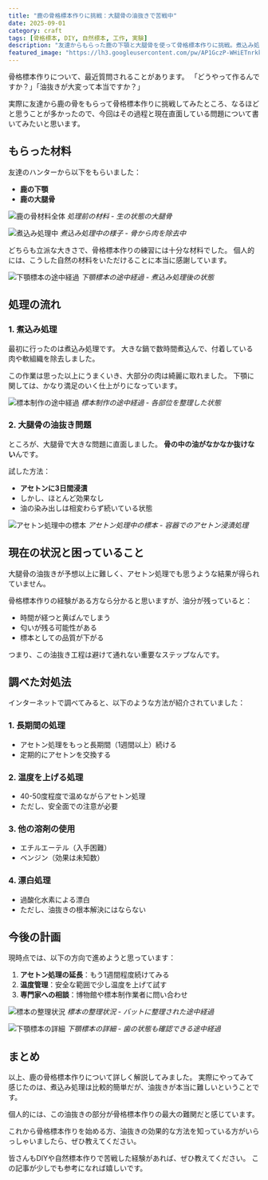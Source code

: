 ```yaml
---
title: "鹿の骨格標本作りに挑戦：大腿骨の油抜きで苦戦中"
date: 2025-09-01
category: craft
tags: [骨格標本, DIY, 自然標本, 工作, 実験]
description: "友達からもらった鹿の下顎と大腿骨を使って骨格標本作りに挑戦。煮込み処理は順調だったものの、大腿骨の油抜きでアセトンでも効果なし。解決方法を模索中"
featured_image: "https://lh3.googleusercontent.com/pw/AP1GczP-WHiETnrkkVje_dSX3wTRFq3vfEZltnB1Cqa0OdRV3GMkPVjFHypLuRLhBPyTpzFO6XCeY2M3S-SaW1IygDsX-O5gz02Ec9_RTF6jcVO4qTv7tjYqwVaR4CLRav6gFxKiOnLDQx-GInsOu_mXNQUHHA=s1621?authuser=0"
---
```


骨格標本作りについて、最近質問されることがあります。
「どうやって作るんですか？」「油抜きが大変って本当ですか？」

実際に友達から鹿の骨をもらって骨格標本作りに挑戦してみたところ、なるほどと思うことが多かったので、今回はその過程と現在直面している問題について書いてみたいと思います。

## もらった材料

友達のハンターから以下をもらいました：

- **鹿の下顎**
- **鹿の大腿骨**

![鹿の骨材料全体](https://lh3.googleusercontent.com/pw/AP1GczNQq8kQhtiM66_sdusf6K8fyknguT9VT5K4wv4I1NXy1w6hJSUGy5VEaiy983ZF7ui4OryyvL9q51AzXESrWYHX88p5kqEwGKCQk2cioErx270Calfv=s1621?authuser=0)
*処理前の材料 - 生の状態の大腿骨*

![煮込み処理中](https://lh3.googleusercontent.com/pw/AP1GczO9h06c_obRy7J_kPs_PmFublmQ2Ujj4G0sYlRwIJrOrMf4ZulF585cW4sFmNZPzxxnXSZmzORiF22BWZxjuMTQVMYeAyzrqRmu3YuKSbnYlCEjZoQL4jH5qG2cysa46ZiODPoDSdLvMrHI7vk0shgbVQ=s1621?authuser=0)
*煮込み処理中の様子 - 骨から肉を除去中*

どちらも立派な大きさで、骨格標本作りの練習には十分な材料でした。
個人的には、こうした自然の材料をいただけることに本当に感謝しています。

![下顎標本の途中経過](https://lh3.googleusercontent.com/pw/AP1GczP-WHiETnrkkVje_dSX3wTRFq3vfEZltnB1Cqa0OdRV3GMkPVjFHypLuRLhBPyTpzFO6XCeY2M3S-SaW1IygDsX-O5gz02Ec9_RTF6jcVO4qTv7tjYqwVaR4CLRav6gFxKiOnLDQx-GInsOu_mXNQUHHA=s1621?authuser=0)
*下顎標本の途中経過 - 煮込み処理後の状態*

## 処理の流れ

### 1. 煮込み処理

最初に行ったのは煮込み処理です。
大きな鍋で数時間煮込んで、付着している肉や軟組織を除去しました。

この作業は思った以上にうまくいき、大部分の肉は綺麗に取れました。
下顎に関しては、かなり満足のいく仕上がりになっています。

![標本制作の途中経過](https://lh3.googleusercontent.com/pw/AP1GczNNvi0VQTQeISZ3psIEeKFSqUC8MLjLs344coG41pChBRfLHP5LrTVtpxJDzSsBxPCP-h6bfn9jILXDjHCLzIYLPFuouyGsGvNFa-TqxcwNMYxo9-yzz7UurvmtPcRfyEQrW9K71ujA9HWK42gT9Gmg_g=s1621?authuser=0)
*標本制作の途中経過 - 各部位を整理した状態*

### 2. 大腿骨の油抜き問題

ところが、大腿骨で大きな問題に直面しました。
**骨の中の油がなかなか抜けない**んです。

試した方法：
- **アセトンに3日間浸漬**
- しかし、ほとんど効果なし
- 油の染み出しは相変わらず続いている状態

![アセトン処理中の標本](https://lh3.googleusercontent.com/pw/AP1GczPLXaExUR1xYBHN1gN8LxS39ZioQHPpJQ8cWFClMslsn2bnYeUlVdS8_j-AbP7yTrc0P1IEGm0sOXxIOkwtSEVGf86hfI_o7JgmfmQL8c1k-EnxQjIKZKdOubM-7mTZl_3hqkNVSH8Yi4gUnokXYa-4ug=s1621?authuser=0)
*アセトン処理中の標本 - 容器でのアセトン浸漬処理*

## 現在の状況と困っていること

大腿骨の油抜きが予想以上に難しく、アセトン処理でも思うような結果が得られていません。

骨格標本作りの経験がある方なら分かると思いますが、油分が残っていると：
- 時間が経つと黄ばんでしまう
- 匂いが残る可能性がある
- 標本としての品質が下がる

つまり、この油抜き工程は避けて通れない重要なステップなんです。

## 調べた対処法

インターネットで調べてみると、以下のような方法が紹介されていました：

### 1. 長期間の処理
- アセトン処理をもっと長期間（1週間以上）続ける
- 定期的にアセトンを交換する

### 2. 温度を上げる処理
- 40-50度程度で温めながらアセトン処理
- ただし、安全面での注意が必要

### 3. 他の溶剤の使用
- エチルエーテル（入手困難）
- ベンジン（効果は未知数）

### 4. 漂白処理
- 過酸化水素による漂白
- ただし、油抜きの根本解決にはならない

## 今後の計画

現時点では、以下の方向で進めようと思っています：

1. **アセトン処理の延長**：もう1週間程度続けてみる
2. **温度管理**：安全な範囲で少し温度を上げて試す
3. **専門家への相談**：博物館や標本制作業者に問い合わせ

![標本の整理状況](https://lh3.googleusercontent.com/pw/AP1GczPVE56AmPT2vPWGtnbdQRbFLziMI4l3quUU8Kyiirzh1weypeDLOaUayRz0B3Gk-sm769Yqds8Lz_jD-2-YXBGITtLJcUChY0zFrcZzLp6geA6_7PBPgBulvDuCvDDA3l0AVX5fJ_eJVmHL9UI2ZmLYuA=s1621?authuser=0)
*標本の整理状況 - バットに整理された途中経過*

![下顎標本の詳細](https://lh3.googleusercontent.com/pw/AP1GczMVTDlZh68Pm3s2Wumz2oJgqiH_mRaN1DqNpfcYcZ1JoHaF5y3V3iESXf2P_ZWPyitd2b5ETYzTj0JQUn2GDfFZHukBJEHG_pcmsC4e9Gbn4f2EuP5RggC4pugBRhmnPocNuMYg0y5ndcuGXPcwIxGmBg=s1621?authuser=0)
*下顎標本の詳細 - 歯の状態も確認できる途中経過*

## まとめ

以上、鹿の骨格標本作りについて詳しく解説してみました。
実際にやってみて感じたのは、煮込み処理は比較的簡単だが、油抜きが本当に難しいということです。

個人的には、この油抜きの部分が骨格標本作りの最大の難関だと感じています。

これから骨格標本作りを始める方、油抜きの効果的な方法を知っている方がいらっしゃいましたら、ぜひ教えてください。

皆さんもDIYや自然標本作りで苦戦した経験があれば、ぜひ教えてください。
この記事が少しでも参考になれば嬉しいです。